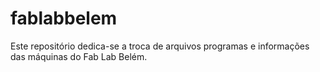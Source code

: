 # fablabbelem

Este repositório dedica-se a troca de arquivos programas e informações das máquinas do Fab Lab Belém.

